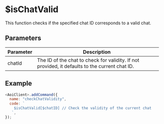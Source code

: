 # $isChatValid

This function checks if the specified chat ID corresponds to a valid chat.

## Parameters

| Parameter | Description                                      |
| --------- | ------------------------------------------------ |
| chatId    | The ID of the chat to check for validity. If not provided, it defaults to the current chat ID. |

## Example

```js
<AoiClient>.addCommand({
  name: "checkChatValidity",
  code: `
    $isChatValid[$chatID] // Check the validity of the current chat
   `,
});
```